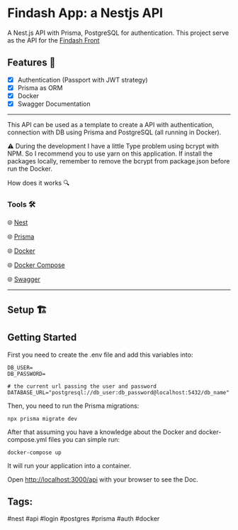 # Findash App: a Nestjs API

A Nest.js API with Prisma, PostgreSQL for authentication. This project serve as the API for the [Findash Front]([https://github.com/miguelCassimiro99/findash-app](https://github.com/miguelCassimiro99/findash-front))

## Features 📜
- [x]  Authentication (Passport with JWT strategy)
- [x]  Prisma as ORM
- [x]  Docker
- [x]  Swagger Documentation

---

This API can be used as a template to create a API with authentication, connection with DB using Prisma and PostgreSQL (all running in Docker).

⚠️ During the development I have a little Type problem using bcrypt with NPM. So I recommend you to use yarn on this application. If install the packages locally, remember to remove the bcrypt from package.json before run the Docker.

How does it works 🔍


### Tools 🛠️

🌐 [Nest](https://nestjs.com/)

🌐 [Prisma](https://www.prisma.io/)

🌐 [Docker](https://www.docker.com/)

🌐 [Docker Compose](https://docs.docker.com/compose/)

🌐 [Swagger](https://docs.nestjs.com/openapi/introduction)


---

## Setup 🏗️


## Getting Started

First you need to create the .env file and add this variables into:

```
DB_USER=
DB_PASSWORD=

# the current url passing the user and password
DATABASE_URL="postgresql://db_user:db_password@localhost:5432/db_name"

```

Then, you need to run the Prisma migrations:

```
npx prisma migrate dev
```

After that assuming you have a knowledge about the Docker and docker-compose.yml files you can simple run:

```
docker-compose up

````

It will run your application into a container.


Open [http://localhost:3000/api](http://localhost:3000/api) with your browser to see the Doc.


## Tags:

\#nest \#api \#login \#postgres \#prisma \#auth \#docker


